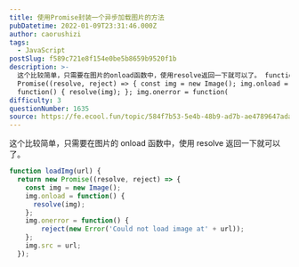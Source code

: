 ```yaml
---
title: 使用Promise封装一个异步加载图片的方法
pubDatetime: 2022-01-09T23:31:46.000Z
author: caorushizi
tags:
  - JavaScript
postSlug: f589c721e8f154e0be5b8659b9520f1b
description: >-
  这个比较简单，只需要在图片的onload函数中，使用resolve返回一下就可以了。 function loadImg(url) { return new
  Promise((resolve, reject) => { const img = new Image(); img.onload =
  function() { resolve(img); }; img.onerror = function(
difficulty: 3
questionNumber: 1635
source: https://fe.ecool.fun/topic/584f7b53-5e4b-48b9-ad7b-ae4789647ada
---
```


这个比较简单，只需要在图片的 onload 函数中，使用 resolve 返回一下就可以了。

```js
function loadImg(url) {
  return new Promise((resolve, reject) => {
    const img = new Image();
    img.onload = function() {
      resolve(img);
    };
    img.onerror = function() {
    	reject(new Error('Could not load image at' + url));
    };
    img.src = url;
  });

```
